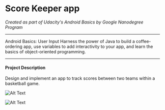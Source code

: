 # Score Keeper app


*Created as part of Udacity's Android Basics by Google Nanodegree Program*
____________

Android Basics: User Input
Harness the power of Java to build a coffee-ordering app, use variables to add interactivity to your app, and learn the basics of object-oriented programming.
____________

#### Project Description

Design and implement an app to track scores between two teams within a basketball game.

![Alt Text](https://github.com/fragargon/BuzzinessCard/raw/master/scorekeeper_1.jpeg)

![Alt Text](https://github.com/fragargon/BuzzinessCard/raw/master/scorekeeper_2.jpeg)
